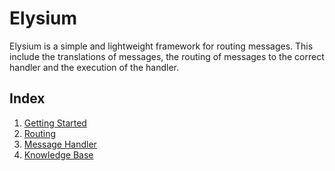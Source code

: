 ﻿# Elysium

Elysium is a simple and lightweight framework for routing messages.
This include the translations of messages, the routing of messages to the correct handler and the execution of the handler.

## Index

01. [Getting Started](./01.%20Getting%20Started/_index.md)
02. [Routing](./02.%20Routing/_index.md)
03. [Message Handler](./03.%20Message%20Handler/_index.md)
10. [Knowledge Base](./10.%20Knowledge%20Base/_index.md)